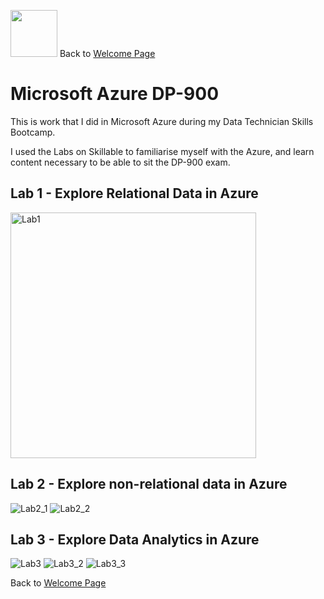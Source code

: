 <img src="https://github.com/user-attachments/assets/950cba57-54b0-4b40-a5bb-74c60f592d74" width="75" />         Back to [Welcome Page](https://andypeacock215.github.io/Welcome-To-My-Profile/)

# Microsoft Azure DP-900

This is work that I did in Microsoft Azure during my Data Technician Skills Bootcamp.

I used the Labs on Skillable to familiarise myself with the Azure, and learn content necessary to be able to sit the DP-900 exam.

## Lab 1 - Explore Relational Data in Azure
<img width="393" alt="Lab1" src="https://github.com/user-attachments/assets/83d9fa79-5a84-4fdf-8833-5b6c9ed9f885" />


## Lab 2 - Explore non-relational data in Azure
![Lab2_1](https://github.com/user-attachments/assets/b52fe89d-4b0d-4bd0-90d8-de44059f0921)
![Lab2_2](https://github.com/user-attachments/assets/dadbc07e-697d-4314-bcf7-14b325e84d85)


## Lab 3 - Explore Data Analytics in Azure
![Lab3](https://github.com/user-attachments/assets/314fec1e-10bc-4f3d-9039-d17384550dd2)
![Lab3_2](https://github.com/user-attachments/assets/1fba6f2b-2e1d-4f83-b2b6-627ceab32bc7)
![Lab3_3](https://github.com/user-attachments/assets/0ebc94bb-2446-419d-9c15-22396b1d6548)


Back to [Welcome Page](https://andypeacock215.github.io/Welcome-To-My-Profile/)
